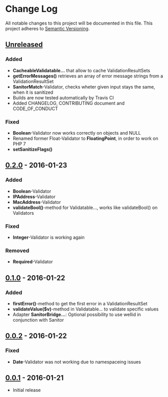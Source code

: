 # Change Log
All notable changes to this project will be documented in this file.
This project adheres to [Semantic Versioning](http://semver.org/).

## [Unreleased]
### Added
- **CacheableValidatable…** that allow to cache ValidationResultSets
- **getErrorMessages()** retrieves an array of error message strings from a
  ValidationResultSet
- **SanitorMatch**-Validator, checks wheter given input stays the same, when it
  is sanitized
- Builds are now tested automatically by Travis CI
- Added CHANGELOG, CONTRIBUTING document and CODE_OF_CONDUCT

### Fixed
- **Boolean**-Validator now works correctly on objects and NULL
- Renamed former Float-Validator to **FloatingPoint**, in order to work on PHP 7
- **setSanitizeFlags()** 

## [0.2.0] - 2016-01-23
### Added
 - **Boolean**-Validator
 - **IPAddress**-Validator
 - **MacAddress**-Validator
 - **validateBool()**-method for Validatable…, works like validateBool() on
   Validators

### Fixed
 - **Integer**-Validator is working again

### Removed
 - **Required**-Validator

## [0.1.0] - 2016-01-22
### Added
- **firstError()**-method to get the first error in a ValidationResultSet
- **validateValue($v)**-method in Validatable… to validate specific values
- Adapter **SanitorBridge…**: Optional possibility to use wellid in conjunction 
  with Sanitor


## [0.0.2] - 2016-01-22
### Fixed
- **Date**-Validator was not working due to namespaceing issues

## [0.0.1] - 2016-01-21
- Initial release

[Unreleased]: https://github.com/broeser/wellid/compare/0.2.0...HEAD
[0.2.0]: https://github.com/broeser/wellid/releases/tag/0.2.0
[0.1.0]: https://github.com/broeser/wellid/releases/tag/0.1.0
[0.0.2]: https://github.com/broeser/wellid/releases/tag/0.0.2
[0.0.1]: https://github.com/broeser/wellid/releases/tag/0.0.1